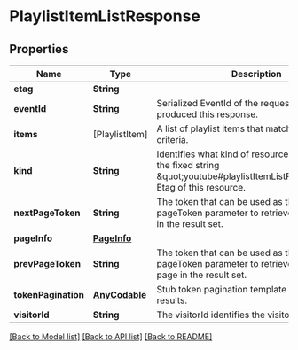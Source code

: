 # PlaylistItemListResponse

## Properties
Name | Type | Description | Notes
------------ | ------------- | ------------- | -------------
**etag** | **String** |  | [optional] 
**eventId** | **String** | Serialized EventId of the request which produced this response. | [optional] 
**items** | [PlaylistItem] | A list of playlist items that match the request criteria. | [optional] 
**kind** | **String** | Identifies what kind of resource this is. Value: the fixed string \&quot;youtube#playlistItemListResponse\&quot;. Etag of this resource. | [optional] [default to "youtube#playlistItemListResponse"]
**nextPageToken** | **String** | The token that can be used as the value of the pageToken parameter to retrieve the next page in the result set. | [optional] 
**pageInfo** | [**PageInfo**](PageInfo.md) |  | [optional] 
**prevPageToken** | **String** | The token that can be used as the value of the pageToken parameter to retrieve the previous page in the result set. | [optional] 
**tokenPagination** | [**AnyCodable**](.md) | Stub token pagination template to suppress results. | [optional] 
**visitorId** | **String** | The visitorId identifies the visitor. | [optional] 

[[Back to Model list]](../README.md#documentation-for-models) [[Back to API list]](../README.md#documentation-for-api-endpoints) [[Back to README]](../README.md)


